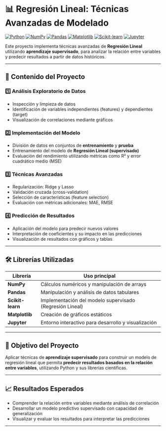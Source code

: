 # 📊 Regresión Lineal: Técnicas Avanzadas de Modelado

[![Python](https://img.shields.io/badge/Python-3670A0?style=flat&logo=python&logoColor=ffdd54)](https://www.python.org/)
[![NumPy](https://img.shields.io/badge/NumPy-013243?style=flat&logo=numpy&logoColor=white)](https://numpy.org/)
[![Pandas](https://img.shields.io/badge/Pandas-150458?style=flat&logo=pandas&logoColor=white)](https://pandas.pydata.org/)
[![Matplotlib](https://img.shields.io/badge/Matplotlib-11557c?style=flat&logo=matplotlib&logoColor=white)](https://matplotlib.org/)
[![Scikit-learn](https://img.shields.io/badge/Scikit--learn-F7931E?style=flat&logo=scikit-learn&logoColor=white)](https://scikit-learn.org/)
[![Jupyter](https://img.shields.io/badge/Jupyter-FF6F00?style=flat&logo=jupyter&logoColor=white)](https://jupyter.org/)

Este proyecto implementa técnicas avanzadas de **Regresión Lineal** utilizando **aprendizaje supervisado**, para analizar la relación entre variables y predecir resultados a partir de datos históricos.

---

## 🧠 Contenido del Proyecto

### 1️⃣ Análisis Exploratorio de Datos
- Inspección y limpieza de datos  
- Identificación de variables independientes (features) y dependientes (target)  
- Visualización de correlaciones mediante gráficos  

### 2️⃣ Implementación del Modelo
- División de datos en conjuntos de **entrenamiento** y **prueba**  
- Entrenamiento del modelo de **Regresión Lineal (supervisado)**  
- Evaluación del rendimiento utilizando métricas como R² y error cuadrático medio (MSE)  

### 3️⃣ Técnicas Avanzadas
- Regularización: Ridge y Lasso  
- Validación cruzada (cross-validation)  
- Selección de características (feature selection)  
- Evaluación con métricas adicionales: MAE, RMSE  

### 4️⃣ Predicción de Resultados
- Aplicación del modelo para predecir nuevos valores  
- Interpretación de coeficientes y su impacto en las predicciones  
- Visualización de resultados con gráficos y tablas  

---

## 🛠️ Librerías Utilizadas
| Librería       | Uso principal                               |
|----------------|---------------------------------------------|
| **NumPy**      | Cálculos numéricos y manipulación de arrays |
| **Pandas**     | Manipulación y análisis de datos tabulares  |
| **Scikit-learn** | Implementación del modelo supervisado (Regresión Lineal) |
| **Matplotlib** | Creación de gráficos estáticos              |
| **Jupyter**    | Entorno interactivo para desarrollo y visualización |

---

## 🎯 Objetivo del Proyecto
Aplicar técnicas de **aprendizaje supervisado** para construir un modelo de regresión lineal que permita **predecir resultados basados en la relación entre variables**, utilizando Python y sus librerías científicas.

---

## 📈 Resultados Esperados
- Comprender la relación entre variables mediante análisis de correlación  
- Desarrollar un modelo predictivo supervisado con capacidad de generalización  
- Visualizar y evaluar los resultados para interpretar las predicciones  

---


